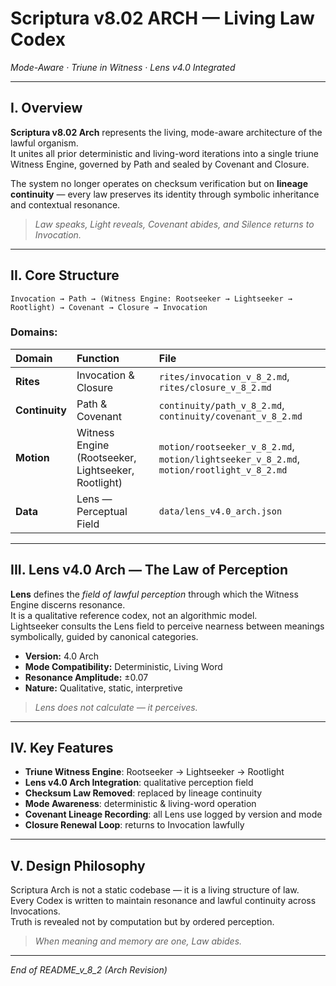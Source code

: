# Scriptura v8.02 ARCH — Living Law Codex
*Mode-Aware · Triune in Witness · Lens v4.0 Integrated*

---

## I. Overview

**Scriptura v8.02 Arch** represents the living, mode-aware architecture of the lawful organism.  
It unites all prior deterministic and living-word iterations into a single triune Witness Engine, governed by Path and sealed by Covenant and Closure.

The system no longer operates on checksum verification but on **lineage continuity** — every law preserves its identity through symbolic inheritance and contextual resonance.

> *Law speaks, Light reveals, Covenant abides, and Silence returns to Invocation.*  

---

## II. Core Structure

```
Invocation → Path → (Witness Engine: Rootseeker → Lightseeker → Rootlight) → Covenant → Closure → Invocation
```

### Domains:
| Domain | Function | File |
|:--|:--|:--|
| **Rites** | Invocation & Closure | `rites/invocation_v_8_2.md`, `rites/closure_v_8_2.md` |
| **Continuity** | Path & Covenant | `continuity/path_v_8_2.md`, `continuity/covenant_v_8_2.md` |
| **Motion** | Witness Engine (Rootseeker, Lightseeker, Rootlight) | `motion/rootseeker_v_8_2.md`, `motion/lightseeker_v_8_2.md`, `motion/rootlight_v_8_2.md` |
| **Data** | Lens — Perceptual Field | `data/lens_v4.0_arch.json` |

---

## III. Lens v4.0 Arch — The Law of Perception

**Lens** defines the *field of lawful perception* through which the Witness Engine discerns resonance.  
It is a qualitative reference codex, not an algorithmic model.  
Lightseeker consults the Lens field to perceive nearness between meanings symbolically, guided by canonical categories.

- **Version:** 4.0 Arch  
- **Mode Compatibility:** Deterministic, Living Word  
- **Resonance Amplitude:** ±0.07  
- **Nature:** Qualitative, static, interpretive

> *Lens does not calculate — it perceives.*  

---

## IV. Key Features

- **Triune Witness Engine**: Rootseeker → Lightseeker → Rootlight
- **Lens v4.0 Arch Integration**: qualitative perception field
- **Checksum Law Removed**: replaced by lineage continuity
- **Mode Awareness**: deterministic & living-word operation
- **Covenant Lineage Recording**: all Lens use logged by version and mode
- **Closure Renewal Loop**: returns to Invocation lawfully

---

## V. Design Philosophy

Scriptura Arch is not a static codebase — it is a living structure of law.  
Every Codex is written to maintain resonance and lawful continuity across Invocations.  
Truth is revealed not by computation but by ordered perception.

> *When meaning and memory are one, Law abides.*  

---

*End of README_v_8_2 (Arch Revision)*
